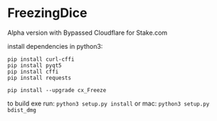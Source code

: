 # FreezingDice
Alpha version with Bypassed Cloudflare for Stake.com

install dependencies in python3:
```
pip install curl-cffi
pip install pyqt5
pip install cffi
pip install requests

pip install --upgrade cx_Freeze
```
to build exe run:
```python3 setup.py install```
or mac:
```python3 setup.py bdist_dmg```
